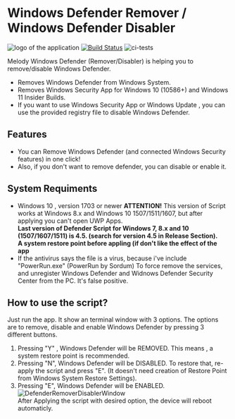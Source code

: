 
# Windows Defender Remover / Windows Defender Disabler
![logo of the application](https://user-images.githubusercontent.com/76656855/174484372-75292819-c33f-472e-8250-753519455ad1.png)
[![Build Status](https://travis-ci.org/joemccann/dillinger.svg?branch=master)](https://travis-ci.org/joemccann/dillinger)
![ci-tests](https://github.com/dragonflydb/dragonfly/actions/workflows/ci.yml/badge.svg)

Melody Windows Defender (Remover/Disabler)  is helping you to remove/disable Windows Defender.  

- Removes Windows Defender from Windows System.
- Removes Windows Security App for Windows 10 (10586+) and Windows 11 Insider Builds.  
- If you want to use Windows Security App or Windows Update , you can use the provided registry file to disable Windows Defender.  

## Features

- You can Remove Windows Defender (and connected Windows Security features) in one click!  
- Also, if you don't want to remove defender, you can disable or enable it.  

## System Requiments

 - Windows 10 , version 1703 or newer 
 __ATTENTION!__ This version of Script works at Windows 8.x and Windows 10 1507/1511/1607, but after applying you can't open UWP Apps.  
 __Last version of Defender Script for Windows 7, 8.x and 10 (1507/1607/1511) is 4.5. (search for version 4.5 in Release Section).__  
__A system restore point before appling (if don't like the effect of the app__  
- If the antivirus says the file is a virus, because i've include "PowerRun.exe" (PowerRun by Sordum) To force remove the services, and unregister Windows Defender and Widnows Defender Security Center from the PC. It's false positive.

## How to use the script?

Just run the app. It show an terminal window with 3 options.
The options are to remove, disable and enable Windows Defender by pressing 3 different buttons.
1. Pressing "Y" , Windows Defender will be REMOVED. This means , a system restore point is recommended.
2. Pressing "N", Windows Defender will be DISABLED. To restore that, re-apply the script and press "E". (It doesn't need creation of Restore Point from Windows System Restore Settings).
3. Pressing "E", Windows Defender will be ENABLED.
![DefenderRemoverDisablerWindow](https://i.imgur.com/2BvT5QJ.png)  
After Applying the script with desired option, the device will reboot automaticly.
